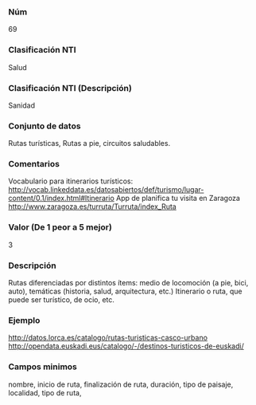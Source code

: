 ### Núm
69
### Clasificación NTI
Salud
### Clasificación NTI (Descripción)
Sanidad
### Conjunto de datos
Rutas turísticas, Rutas a pie, circuitos saludables.
### Comentarios
Vocabulario para itinerarios turísticos: http://vocab.linkeddata.es/datosabiertos/def/turismo/lugar-content/0.1/index.html#Itinerario  App de planifica tu visita en Zaragoza http://www.zaragoza.es/turruta/Turruta/index_Ruta
### Valor (De 1 peor a 5 mejor)
3
### Descripción
Rutas diferenciadas por distintos ítems: medio de locomoción (a pie, bici, auto), temáticas (historia, salud, arquitectura, etc.) Itinerario o ruta, que puede ser turístico, de ocio, etc.


### Ejemplo
http://datos.lorca.es/catalogo/rutas-turisticas-casco-urbano  http://opendata.euskadi.eus/catalogo/-/destinos-turisticos-de-euskadi/
### Campos minimos
nombre, inicio de ruta, finalización de ruta, duración, tipo de paisaje, localidad, tipo de ruta,

